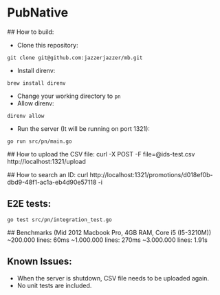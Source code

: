 # PubNative

## How to build: 
- Clone this repository:
```
git clone git@github.com:jazzerjazzer/mb.git
```
- Install direnv: 
```
brew install direnv
```
- Change your working directory to `pn`
- Allow direnv: 
``` 
direnv allow
```
- Run the server (It will be running on port 1321): 
```
go run src/pn/main.go
```

## How to upload the CSV file: 
curl -X POST -F file=@ids-test.csv  http://localhost:1321/upload

## How to search an ID: 
curl http://localhost:1321/promotions/d018ef0b-dbd9-48f1-ac1a-eb4d90e57118 -i

## E2E tests: 
```
go test src/pn/integration_test.go
```

## Benchmarks (Mid 2012 Macbook Pro, 4GB RAM, Core i5 (I5-3210M))
~200.000 lines: 60ms
~1.000.000 lines: 270ms
~3.000.000 lines: 1.91s

## Known Issues: 
- When the server is shutdown, CSV file needs to be uploaded again.
- No unit tests are included.